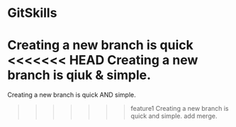 # GitSkills
Creating a new branch is quick
<<<<<<< HEAD
Creating a new branch is qiuk & simple.
=======
Creating a new branch is quick AND simple.
>>>>>>> feature1
Creating a new branch is quick and simple.
add merge.

